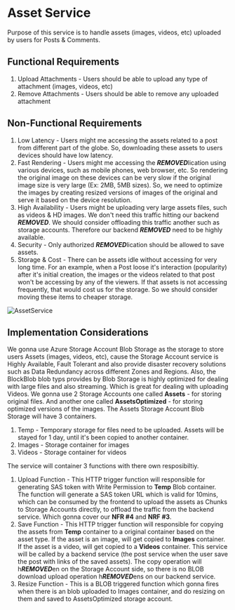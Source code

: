 # Asset Service
Purpose of this service is to handle assets (images, videos, etc) uploaded by users for Posts & Comments.

## Functional Requirements

1. Upload Attachments - Users should be able to upload any type of attachment (images, videos, etc)
2. Remove Attachments - Users should be able to remove any uploaded attachment

## Non-Functional Requirements

1. Low Latency - Users might me accessing the assets related to a post from different part of the globe. So, downloading these assets to users devices should have low latency.
2. Fast Rendering - Users might me accessing the ***REMOVED***lication using various devices, such as mobile phones, web browser, etc. So rendering the original image on these devices can be very slow if the original image size is very large (Ex: 2MB, 5MB sizes). So, we need to optimize the images by creating resized versions of images of the original and serve it based on the device resolution.
3. High Availability - Users might be uploading very large assets files, such as videos & HD images. We don't need this traffic hitting our backend ***REMOVED***. We should consider offloading this traffic another such as storage accounts. Therefore our backend ***REMOVED*** need to be highly available.
4. Security - Only authorized ***REMOVED***lication should be allowed to save assets.
5. Storage & Cost - There can be assets idle without accessing for very long time. For an example, when a Post loose it's interaction (popularity) after it's initial creation, the images or the videos related to that post won't be accessing by any of the viewers. If that assets is not accessing frequently, that would cost us for the storage. So we should consider moving these items to cheaper storage.

![AssetService](https://github.com/DHJayasinghe/system-design/assets/26274468/f4170155-2791-407a-891c-923c31886c89)


## Implementation Considerations
We gonna use Azure Storage Account Blob Storage as the storage to store users Assets (images, videos, etc), cause the Storage Account service is Highly Available, Fault Tolerant and also provide disaster recovery solutions such as Data Redundancy across different Zones and Regions. Also, the BlockBlob blob typs provides by Blob Storage is highly optimized for dealing with large files and also streaming. Which is great for dealing with uploading Videos.
We gonna use 2 Storage Accounts one called **Assets** - for storing original files. And another one called **AssetsOptimized** - for storing optimized versions of the images.
The Assets Storage Account Blob Storage will have 3 containers.
1. Temp - Temporary storage for files need to be uploaded. Assets will be stayed for 1 day, until it's been copied to another container.
2. Images - Storage container for images
3. Videos - Storage container for videos

The service will container 3 functions with there own resposibiltiy.
1. Upload Function - This HTTP trigger function will responsible for generating SAS token with Write Permission to **Temp** Blob container. The function will generate a SAS token URL which is valid for 10mins, which can be consumed by the frontend to upload the assets as Chunks to Storage Accounts directly, to offload the traffic from the backend service. Which gonna cover our **NFR #4** and **NRF #3**.
2. Save Function - This HTTP trigger function will responsible for copying the assets from **Temp** container to a original container based on the asset type. If the asset is an image, will get copied to **Images** container. If the asset is a video, will get copied to a **Videos** container. This service will be called by a backend service (the post service when the user save the post with links of the saved assets). The copy operation will h***REMOVED***en on the Storage Account side, so there is no BLOB download upload operation h***REMOVED***ens on our backend service.
3. Resize Function - This is a BLOB triggered function which gonna fires when there is an blob uploaded to Images container, and do resizing on them and saved to AssetsOptimized storage account.


